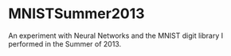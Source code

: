 MNISTSummer2013
===============

An experiment with Neural Networks and the MNIST digit library I performed in the Summer of 2013.
